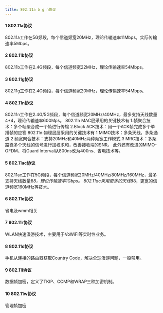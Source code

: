 ```yaml
---
title: 802.11a b g n协议 
---
```

#### 1 802.11a协议
802.11a工作在5G频段，每个信道频宽20MHz，理论传输速率11Mbps，实际传输速率5Mbps。
#### 2 802.11b协议
802.11b工作在2.4G频段，每个信道频宽22MHz，理论传输速率54Mbps。
#### 3 802.11g协议
802.11g工作在2.4G频段，每个信道频宽20MHz，理论传输速率54Mbps。
#### 4 802.11n协议
802.11n工作在2.4G/5G频段，每个信道频宽20MHz/40MHz，最多支持天线数量4*4，理论传输速率600Mps。
802.11n MAC层采用的关键技术有
1.帧聚合技术：多个帧聚合成一个帧进行传输
2.Block ACK技术：用一个ACK帧完成多个单播帧的应答
802.11n 物理层层采用的关键技术有
1 MIMO技术：多条天线，多条通道
2 频宽聚合技术：支持20MHz和40MHz两种频宽工作模式
3 MRC技术：多条路径多个天线的信号进行加权求和，改善接收端的SNR。
此外还有改进的MIMO-OFDM、将Guard Interval从800ns改为400ns、省电技术等。
#### 5 802.11ac协议
802.11ac工作在5G频段，每个信道频宽20MHz/40MHz/80MHz/160MHz，最多支持天线数量8*8，理论传输速率1Gbps。
802.11ac采用更多的天线8*8，更宽的信道频宽160MHz等技术。
#### 6 802.11e协议
省电及wmm相关
#### 7 802.11r协议
WLAN快速漫游技术，主要用于VoWiFi等实时性业务。
#### 8 802.11d协议
手机从连接的路由器获取Country Code，解决全球漫游问题，一般禁用。
#### 9 802.11i协议
数据帧加密，定义了TKIP、CCMP和WRAP三种加密机制。
#### 10 802.11w协议
管理帧加密


